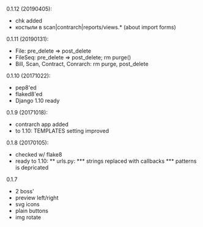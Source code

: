 0.1.12 (20190405):
* chk added
* костыли в scan|contrarch|reports/views.* (about import forms)

0.1.11 (20190131):
* File: pre_delete => post_delete
* FileSeq: pre_delete => post_delete; rm purge()
* Bill, Scan, Contract, Conrarch: rm purge, post_delete

0.1.10 (20171022):
* pep8'ed
* flaked8'ed
* Django 1.10 ready

0.1.9 (20171018):
* contrarch app added
* to 1.10: TEMPLATES setting improved

0.1.8 (20170105):
* checked w/ flake8
* ready to 1.10:
** urls.py:
*** strings replaced with callbacks
*** patterns is depricated

0.1.7
* 2 boss'
* preview left/right
* svg icons
* plain buttons
* img rotate
